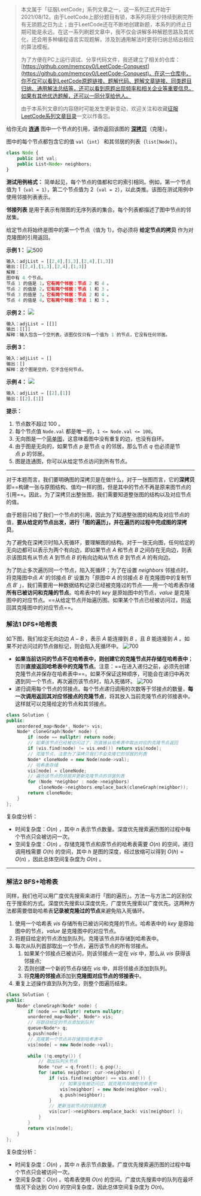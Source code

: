> 本文属于「征服LeetCode」系列文章之一，这一系列正式开始于2021/08/12。由于LeetCode上部分题目有锁，本系列将至少持续到刷完所有无锁题之日为止；由于LeetCode还在不断地创建新题，本系列的终止日期可能是永远。在这一系列刷题文章中，我不仅会讲解多种解题思路及其优化，还会用多种编程语言实现题解，涉及到通用解法时更将归纳总结出相应的算法模板。
> <b></b>
> 
> 为了方便在PC上运行调试、分享代码文件，我还建立了相关的仓库：[https://github.com/memcpy0/LeetCode-Conquest](https://github.com/memcpy0/LeetCode-Conquest)。在这一仓库中，你不仅可以看到LeetCode原题链接、题解代码、题解文章链接、同类题目归纳、通用解法总结等，还可以看到原题出现频率和相关企业等重要信息。如果有其他优选题解，还可以一同分享给他人。
> <b></b>
> 
> 由于本系列文章的内容随时可能发生更新变动，欢迎关注和收藏[征服LeetCode系列文章目录](https://memcpy0.blog.csdn.net/article/details/119656559)一文以作备忘。

给你无向 **[连通](https://baike.baidu.com/item/%E8%BF%9E%E9%80%9A%E5%9B%BE/6460995?fr=aladdin)** 图中一个节点的引用，请你返回该图的 [**深拷贝**](https://baike.baidu.com/item/%E6%B7%B1%E6%8B%B7%E8%B4%9D/22785317?fr=aladdin)（克隆）。

图中的每个节点都包含它的值 `val`（`int`） 和其邻居的列表（`list[Node]`）。
```js
class Node {
    public int val;
    public List<Node> neighbors;
}
```
**测试用例格式：**
简单起见，每个节点的值都和它的索引相同。例如，第一个节点值为 1（`val = 1`），第二个节点值为 2（`val = 2`），以此类推。该图在测试用例中使用邻接列表表示。

**邻接列表** 是用于表示有限图的无序列表的集合。每个列表都描述了图中节点的邻居集。

给定节点将始终是图中的第一个节点（值为 1）。你必须将 **给定节点的拷贝** 作为对克隆图的引用返回。

**示例 1：**
![500](https://assets.leetcode-cn.com/aliyun-lc-upload/uploads/2020/02/01/133_clone_graph_question.png)

```js
输入：adjList = [[2,4],[1,3],[2,4],[1,3]]
输出：[[2,4],[1,3],[2,4],[1,3]]
解释：
图中有 4 个节点。
节点 1 的值是 1，它有两个邻居：节点 2 和 4 。
节点 2 的值是 2，它有两个邻居：节点 1 和 3 。
节点 3 的值是 3，它有两个邻居：节点 2 和 4 。
节点 4 的值是 4，它有两个邻居：节点 1 和 3 。
```
**示例 2：**
![](https://assets.leetcode-cn.com/aliyun-lc-upload/uploads/2020/02/01/graph.png)
```js
输入：adjList = [[]]
输出：[[]]
解释：输入包含一个空列表。该图仅仅只有一个值为 1 的节点，它没有任何邻居。
```
**示例 3：**
```js
输入：adjList = []
输出：[]
解释：这个图是空的，它不含任何节点。
```
**示例 4：**
![](https://assets.leetcode-cn.com/aliyun-lc-upload/uploads/2020/02/01/graph-1.png)
```js
输入：adjList = [[2],[1]]
输出：[[2],[1]]
```
**提示：**
1. 节点数不超过 100 。
2. 每个节点值 `Node.val` 都是唯一的，`1 <= Node.val <= 100`。
3. 无向图是一个[简单图](https://baike.baidu.com/item/%E7%AE%80%E5%8D%95%E5%9B%BE/1680528?fr=aladdin)，这意味着图中没有重复的边，也没有自环。
4. 由于图是无向的，如果节点 _p_ 是节点 _q_ 的邻居，那么节点 _q_ 也必须是节点 _p_ 的邻居。
5. 图是连通图，你可以从给定节点访问到所有节点。

---
对于本题而言，我们要明确图的深拷贝是在做什么，对于一张图而言，它的**深拷贝**即==构建一张与原图结构、值均一样的图，但是其中的节点不再是原来图节点的引用==。因此，为了深拷贝出整张图，我们需要知道整张图的结构以及对应节点的值。

由于题目只给了我们一个节点的引用，因此为了知道整张图的结构及对应节点的值，**要从给定的节点出发，进行「图的遍历」，并在遍历的过程中完成图的深拷贝**。

为了避免在深拷贝时陷入死循环，要理解图的结构。对于一张无向图，任何给定的无向边都可以表示为两个有向边，即如果节点 $A$ 和节点 $B$ 之间存在无向边，则表示该图具有从节点 $A$ 到节点 $B$ 的有向边和从节点 $B$ 到节点 $A$ 的有向边。

为了防止多次遍历同一个节点，陷入死循环；为了在设置 $neighbors$ 邻接点时，将克隆图中点 $A'$ 的邻接点 $B'$ 设置为「原图中 $A$ 的邻接点 $B$ 在克隆图中的复制节点 $B'$ 」，我们需要用一种数据结构记录已经被克隆过的节点——用一个哈希表存储**所有已被访问和克隆的节点**。哈希表中的 $key$ 是原始图中的节点，$value$ 是克隆图中的对应节点。==从给定节点开始遍历图。如果某个节点已经被访问过，则返回其克隆图中的对应节点==。
### 解法1 DFS+哈希表
如下图，我们给定无向边边 $A - B$ ，表示 $A$ 能连接到 $B$ ，且 $B$ 能连接到 $A$ 。如果不对访问过的节点做标记，则会陷入死循环中。
![700](https://assets.leetcode-cn.com/solution-static/133/2.png)
- **如果当前访问的节点不在哈希表中，则创建它的克隆节点并存储在哈希表中**；否则**直接返回哈希表中的克隆节点**。注意：==在进入递归之前，必须先创建克隆节点并保存在哈希表中==。如果不保证这种顺序，可能会在递归中再次遇到同一个节点，再次遍历该节点时，陷入死循环。
    ![700](https://assets.leetcode-cn.com/solution-static/133/3.png)
- 递归调用每个节点的邻接点。每个节点递归调用的次数等于邻接点的数量，**每一次调用返回其对应邻接点的克隆节点**，将其放入当前克隆节点的邻接表中。这样就可以克隆给定的节点和其邻接点。
```cpp
class Solution {
public:
    unordered_map<Node*, Node*> vis;
    Node* cloneGraph(Node* node) {
        if (node == nullptr) return node;
        // 如果该节点已经被访问过了，则直接从哈希表中取出对应的克隆节点返回
        if (vis.find(node) != vis.end()) return vis[node];
        // 克隆节点，注意为了深拷贝我们不会克隆它的邻居的列表
        Node* cloneNode = new Node(node->val);
        // 哈希表存储
        vis[node] = cloneNode;
        // 遍历该节点的邻居并更新克隆节点的邻居列表
        for (Node *neighbor : node->neighbors)
            cloneNode->neighbors.emplace_back(cloneGraph(neighbor));
        return cloneNode;
    }
};
```
复杂度分析：
- 时间复杂度：$O(n)$ ，其中 $n$ 表示节点数量。深度优先搜索遍历图的过程中每个节点只会被访问一次。
- 空间复杂度：$O(n)$ 。存储克隆节点和原节点的哈希表需要 $O(n)$ 的空间，递归调用栈需要 $O(h)$ 的空间，其中 $h$ 是图的深度，经过放缩可以得到 $O(h) = O(n)$ ，因此总体空间复杂度为 $O(n)$ 。

---
### 解法2 BFS+哈希表
同样，我们也可以用广度优先搜索来进行「图的遍历」。方法一与方法二的区别仅在于搜索的方式。深度优先搜索以深度优先，广度优先搜索以广度优先。这两种方法都需要借助哈希表**记录被克隆过的节点**来避免陷入死循环。
1. 使用一个哈希表 $vis$ 存储所有已被访问和克隆的节点。哈希表中的 $key$ 是原始图中的节点，$value$ 是克隆图中的对应节点。
2. 将题目给定的节点添加到队列。克隆该节点并存储到哈希表中。
3. 每次从队列首部取出一个节点，遍历该节点的所有邻接点。
    1. 如果某个邻接点已被访问，则该邻接点一定在 $vis$ 中，那么从 $vis$ 获得该邻接点;
    2. 否则创建一个新的节点存储在 $vis$ 中，并将邻接点添加到队列。
    3. 将**克隆的邻接点**添加到**克隆图对应节点的邻接表**中。
4. 重复上述操作直到队列为空，则整个图遍历结束。

```cpp
class Solution {
public:
    Node* cloneGraph(Node* node) {
        if (node == nullptr) return nullptr;
        unordered_map<Node*, Node*> vis;
        // 将题目给定的节点添加到队列
        queue<Node*> q;
        q.push(node);
        // 克隆第一个节点并存储到哈希表中
        vis[node] = new Node(node->val);
        
        while (!q.empty()) {
            // 取出队列头节点
            Node *cur = q.front(); q.pop();                
            for (auto& neighbor: cur->neighbors) {
                if (vis.find(neighbor) == vis.end()) {
                    // 如果没有被访问过，就克隆并存储在哈希表中
                    vis[neighbor] = new Node(neighbor->val);
                    q.push(neighbor);
                }
                // 更新当前节点的邻居列表
                vis[cur]->neighbors.emplace_back( vis[neighbor] );
            }
        }
        return vis[node];
    }
};
```
复杂度分析：
- 时间复杂度：$O(n)$ ，其中 $n$ 表示节点数量。广度优先搜索遍历图的过程中每个节点只会被访问一次。
- 空间复杂度：$O(n)$ 。哈希表使用 $O(n)$ 的空间。广度优先搜索中的队列在最坏情况下会达到 $O(n)$ 的空间复杂度，因此总体空间复杂度为 $O(n)$。
